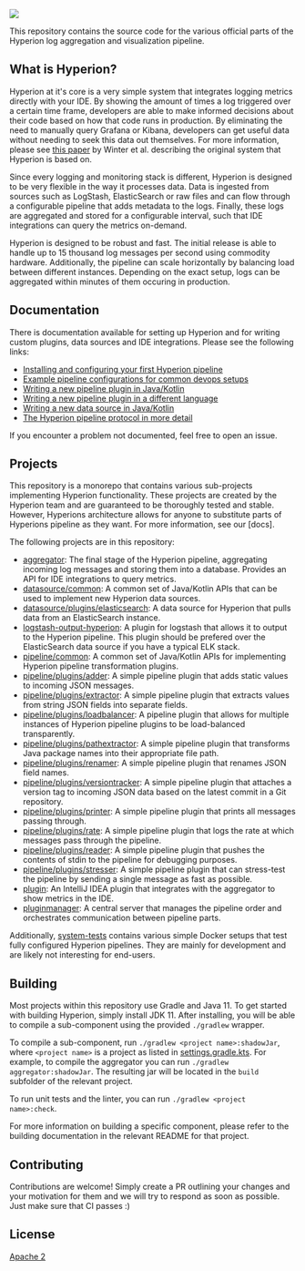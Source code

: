 ![](https://i.imgur.com/OcUEJ6s.png)

This repository contains the source code for the various official parts of the Hyperion log aggregation and visualization pipeline. 

## What is Hyperion?

Hyperion at it's core is a very simple system that integrates logging metrics directly with your IDE. By showing the amount of times a log triggered over a certain time frame, developers are able to make informed decisions about their code based on how that code runs in production. By eliminating the need to manually query Grafana or Kibana, developers can get useful data without needing to seek this data out themselves. For more information, please see [this paper](https://pure.tudelft.nl/portal/files/62265924/fse19.pdf) by Winter et al. describing the original system that Hyperion is based on.

Since every logging and monitoring stack is different, Hyperion is designed to be very flexible in the way it processes data. Data is ingested from sources such as LogStash, ElasticSearch or raw files and can flow through a configurable pipeline that adds metadata to the logs. Finally, these logs are aggregated and stored for a configurable interval, such that IDE integrations can query the metrics on-demand.

Hyperion is designed to be robust and fast. The initial release is able to handle up to 15 thousand log messages per second using commodity hardware. Additionally, the pipeline can scale horizontally by balancing load between different instances. Depending on the exact setup, logs can be aggregated within minutes of them occuring in production.

## Documentation

There is documentation available for setting up Hyperion and for writing custom plugins, data sources and IDE integrations. Please see the following links:

- [Installing and configuring your first Hyperion pipeline](docs/hyperion-setup.md)
- [Example pipeline configurations for common devops setups](docs/advanced-examples.md)
- [Writing a new pipeline plugin in Java/Kotlin](docs/writing-java-kotlin-plugin.md)
- [Writing a new pipeline plugin in a different language](docs/writing-custom-plugin.md)
- [Writing a new data source in Java/Kotlin](docs/writing-java-kotlin-data-source.md)
- [The Hyperion pipeline protocol in more detail](docs/protocol.md)

If you encounter a problem not documented, feel free to open an issue.

## Projects

This repository is a monorepo that contains various sub-projects implementing Hyperion functionality. These projects are created by the Hyperion team and are guaranteed to be thoroughly tested and stable. However, Hyperions architecture allows for anyone to substitute parts of Hyperions pipeline as they want. For more information, see our [docs].

The following projects are in this repository:

- [aggregator](aggregator): The final stage of the Hyperion pipeline, aggregating incoming log messages and storing them into a database. Provides an API for IDE integrations to query metrics.
- [datasource/common](datasource/common): A common set of Java/Kotlin APIs that can be used to implement new Hyperion data sources.
- [datasource/plugins/elasticsearch](datasource/plugins/elasticsearch): A data source for Hyperion that pulls data from an ElasticSearch instance.
- [logstash-output-hyperion](logstash-output-hyperion): A plugin for logstash that allows it to output to the Hyperion pipeline. This plugin should be prefered over the ElasticSearch data source if you have a typical ELK stack.
- [pipeline/common](pipeline/common): A common set of Java/Kotlin APIs for implementing Hyperion pipeline transformation plugins.
- [pipeline/plugins/adder](pipeline/plugins/adder): A simple pipeline plugin that adds static values to incoming JSON messages.
- [pipeline/plugins/extractor](pipeline/plugins/extractor): A simple pipeline plugin that extracts values from string JSON fields into separate fields.
- [pipeline/plugins/loadbalancer](pipeline/plugins/loadbalancer): A pipeline plugin that allows for multiple instances of Hyperion pipeline plugins to be load-balanced transparently.
- [pipeline/plugins/pathextractor](pipeline/plugins/pathextractor): A simple pipeline plugin that transforms Java package names into their appropriate file path.
- [pipeline/plugins/renamer](pipeline/plugins/renamer): A simple pipeline plugin that renames JSON field names.
- [pipeline/plugins/versiontracker](pipeline/plugins/versiontracker): A simple pipeline plugin that attaches a version tag to incoming JSON data based on the latest commit in a Git repository.
- [pipeline/plugins/printer](pipeline/plugins/printer): A simple pipeline plugin that prints all messages passing through.
- [pipeline/plugins/rate](pipeline/plugins/rate): A simple pipeline plugin that logs the rate at which messages pass through the pipeline.
- [pipeline/plugins/reader](pipeline/plugins/reader): A simple pipeline plugin that pushes the contents of stdin to the pipeline for debugging purposes.
- [pipeline/plugins/stresser](pipeline/plugins/stresser): A simple pipeline plugin that can stress-test the pipeline by sending a single message as fast as possible.
- [plugin](plugin): An IntelliJ IDEA plugin that integrates with the aggregator to show metrics in the IDE.
- [pluginmanager](pluginmanager): A central server that manages the pipeline order and orchestrates communication between pipeline parts.

Additionally, [system-tests](system-tests) contains various simple Docker setups that test fully configured Hyperion pipelines. They are mainly for development and are likely not interesting for end-users.

## Building

Most projects within this repository use Gradle and Java 11. To get started with building Hyperion, simply install JDK 11. After installing, you will be able to compile a sub-component using the provided `./gradlew` wrapper.

To compile a sub-component, run `./gradlew <project name>:shadowJar`, where `<project name>` is a project as listed in [settings.gradle.kts](settings.gradle.kts). For example, to compile the aggregator you can run `./gradlew aggregator:shadowJar`. The resulting jar will be located in the `build` subfolder of the relevant project.

To run unit tests and the linter, you can run `./gradlew <project name>:check`.

For more information on building a specific component, please refer to the building documentation in the relevant README for that project.

## Contributing

Contributions are welcome! Simply create a PR outlining your changes and your motivation for them and we will try to respond as soon as possible. Just make sure that CI passes :)

## License

[Apache 2](/LICENSE)
